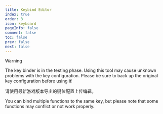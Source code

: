 ```yaml
---
title: Keybind Editor
index: true
order: 3
icon: keyboard
pageInfo: false
comment: false
toc: false
prev: false
next: false
---
```


<script setup>
    import Editor from '@source/components/keybind-editor/App.vue';
    import { provide } from 'vue';
    import { onMounted } from 'vue';
    provide("i18nLanguage",'en');

    onMounted(() => {
        (window.adsbygoogle = window.adsbygoogle || []).push({});
    })
</script>

> [!warning]
> The key binder is in the testing phase. Using this tool may cause unknown problems with the key configuration. Please be sure to back up the original key configuration before using it!
>
> 请使用最新游戏版本导出的键位配置上传编辑。
>
> You can bind multiple functions to the same key, but please note that some functions may conflict or not work properly.

<ins class="adsbygoogle"
style="display:block"
data-ad-client="ca-pub-7637695321442015"
data-ad-slot="7113006248"
data-ad-format="auto"
data-full-width-responsive="true"> </ins>

<Editor />
